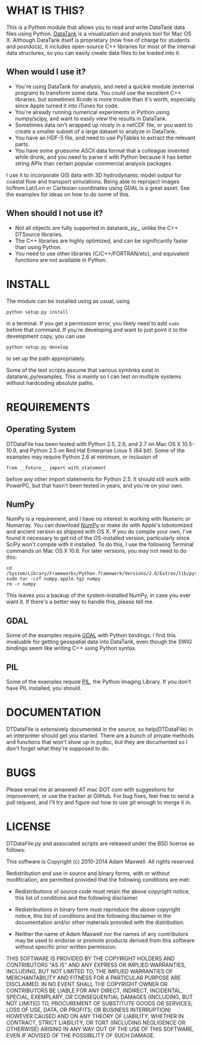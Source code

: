 WHAT IS THIS?
=============

This is a Python module that allows you to read and write DataTank data files using
Python. [DataTank](http://visualdatatools.com/DataTank/) is a visualization and 
analysis tool for Mac OS X. Although DataTank itself is proprietary (now free of
charge for students and postdocs), it includes open-source C++ libraries for most
of the internal data structures, so you can easily create data files to be loaded
into it.

When would I use it?
--------------------

* You're using DataTank for analysis, and need a quickie module (external program) to transform some data. You could use the excellent C++ libraries, but sometimes Xcode is more trouble than it's worth, especially since Apple turned it into iTunes for code.
* You're already running numerical experiments in Python using numpy/scipy, and want to easily view the results in DataTank.
* Sometimes data isn't wrapped up nicely in a netCDF file, or you want to create a smaller subset of a large dataset to analyze in DataTank.
* You have an HDF-5 file, and need to use PyTables to extract the relevant parts.
* You have some gruesome ASCII data format that a colleague invented while drunk, and you need to parse it with Python because it has better string APIs than certain popular commercial analysis packages.

I use it to incorporate GIS data with 3D hydrodynamic model output for coastal flow
and transport simulations. Being able to reproject images to/from Lat/Lon or Cartesian
coordinates using GDAL is a great asset. See the examples for ideas on how to do
some of this.

When should I not use it?
-------------------------

* Not all objects are fully supported in datatank_py_, unlike the C++ DTSource libraries.
* The C++ libraries are highly optimized, and can be significantly faster than using Python.
* You need to use other libraries (C/C++/FORTRAN/etc), and equivalent functions are not available in Python.

INSTALL
=======

The module can be installed using as usual, using

    python setup.py install
    
in a terminal. If you get a permission error, you likely need to add `sudo` before
that command. If you're developing and want to just point it to the development
copy, you can use

    python setup.py develop
    
to set up the path appropriately.

Some of the test scripts assume that various symlinks exist in datatank_py/examples.
This is mainly so I can test on multiple systems without hardcoding absolute paths.

REQUIREMENTS
============

Operating System
----------------

DTDataFile has been tested with Python 2.5, 2.6, and 2.7 on Mac OS X 10.5-10.9, and
Python 2.5 on Red Hat Enterprise Linux 5 (64 bit).  Some of the examples may
require Python 2.6 at minimum, or inclusion of 

    from __future__ import with_statement

before any other import statements for Python 2.5. It should still work with PowerPC,
but that hasn't been tested in years, and you're on your own.

NumPy
-----

NumPy is a requirement, and I have no interest in working with Numeric or Numarray.
You can download [NumPy](http://numpy.scipy.org/) or make do with Apple's lobotomized
and ancient version as shipped with OS X.  If you do compile your own, I've found it
necessary to get rid of the OS-installed version, particularly since SciPy won't
compile with it installed.  To do this, I use the following Terminal commands on
Mac OS X 10.6. For later versions, you may not need to do this:

    cd /System/Library/Frameworks/Python.framework/Versions/2.6/Extras/lib/python
    sudo tar -czf numpy.apple.tgz numpy
    rm -r numpy

This leaves you a backup of the system-installed NumPy, in case you ever want it.
If there's a better way to handle this, please tell me.

GDAL
----

Some of the examples require [GDAL](http://www.gdal.org/) with Python bindings. 
I find this invaluable for getting geospatial data into DataTank, even though 
the SWIG bindings seem like writing C++ using Python syntax.

PIL
---

Some of the examples require [PIL](http://www.pythonware.com/products/pil/), 
the Python Imaging Library. If you don't have PIL installed, you should.

DOCUMENTATION
=============

DTDataFile is extensively documented in the source, so help(DTDataFile) in an
interpreter should get you started.  There are a bunch of private methods and
functions that won't show up in pydoc, but they are documented so I don't forget
what they're supposed to do.

BUGS
====

Please email me at amaxwell AT mac DOT com with suggestions for improvement,
or use the tracker at GitHub. For bug fixes, feel free to send a pull request,
and I'll try and figure out how to use git enough to merge it in.

LICENSE
=======

DTDataFile.py and associated scripts are released under the BSD license as follows:

This software is Copyright (c) 2010-2014
Adam Maxwell. All rights reserved.

Redistribution and use in source and binary forms, with or without
modification, are permitted provided that the following conditions
are met:

- Redistributions of source code must retain the above copyright notice, this list of conditions and the following disclaimer.

- Redistributions in binary form must reproduce the above copyright notice, this list of conditions and the following disclaimer in the documentation and/or other materials provided with the distribution.

- Neither the name of Adam Maxwell nor the names of any contributors may be used to endorse or promote products derived from this software without specific prior written permission.

THIS SOFTWARE IS PROVIDED BY THE COPYRIGHT HOLDERS AND CONTRIBUTORS
"AS IS" AND ANY EXPRESS OR IMPLIED WARRANTIES, INCLUDING, BUT NOT
LIMITED TO, THE IMPLIED WARRANTIES OF MERCHANTABILITY AND FITNESS FOR
A PARTICULAR PURPOSE ARE DISCLAIMED. IN NO EVENT SHALL THE COPYRIGHT
OWNER OR CONTRIBUTORS BE LIABLE FOR ANY DIRECT, INDIRECT, INCIDENTAL,
SPECIAL, EXEMPLARY, OR CONSEQUENTIAL DAMAGES (INCLUDING, BUT NOT
LIMITED TO, PROCUREMENT OF SUBSTITUTE GOODS OR SERVICES; LOSS OF USE,
DATA, OR PROFITS; OR BUSINESS INTERRUPTION) HOWEVER CAUSED AND ON ANY
THEORY OF LIABILITY, WHETHER IN CONTRACT, STRICT LIABILITY, OR TORT
(INCLUDING NEGLIGENCE OR OTHERWISE) ARISING IN ANY WAY OUT OF THE USE
OF THIS SOFTWARE, EVEN IF ADVISED OF THE POSSIBILITY OF SUCH DAMAGE.



